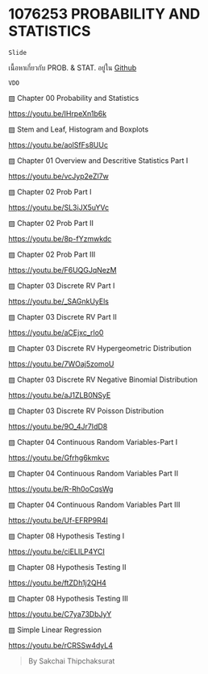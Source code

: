 # 1076253 PROBABILITY AND STATISTICS
```
Slide
```
เนื้อหาเกี่ยวกับ PROB. & STAT. อยู่ใน [Github](https://github.com/TKishioru/KMITL/tree/main/Year2020_2/01076253%20PROBABILITY%20AND%20STATISTICS/Slide)


```
VDO
```
▨ Chapter 00 Probability and Statistics
  
https://youtu.be/IHrpeXn1b6k

▨ Stem and Leaf, Histogram and Boxplots

https://youtu.be/aolSfFs8UUc

▨ Chapter 01 Overview and Descritive Statistics Part I

https://youtu.be/vcJyp2eZl7w

▨ Chapter 02 Prob Part I

https://youtu.be/SL3iJX5uYVc

▨ Chapter 02 Prob Part II

https://youtu.be/8p-fYzmwkdc

▨ Chapter 02 Prob Part III

https://youtu.be/F6UQGJqNezM

▨ Chapter 03 Discrete RV Part I

https://youtu.be/_SAGnkUyEls

▨ Chapter 03 Discrete RV Part II

https://youtu.be/aCEjxc_rlo0

▨ Chapter 03 Discrete RV Hypergeometric Distribution

https://youtu.be/7WOaj5zomoU

▨ Chapter 03 Discrete RV Negative Binomial Distribution

https://youtu.be/aJ1ZLB0NSyE

▨ Chapter 03 Discrete RV Poisson Distribution

https://youtu.be/9O_4Jr7IdD8

▨ Chapter 04 Continuous Random Variables-Part I

https://youtu.be/Gfrhg6kmkvc

▨ Chapter 04 Continuous Random Variables Part II

https://youtu.be/R-Rh0oCqsWg

▨ Chapter 04 Continuous Random Variables Part III

https://youtu.be/Uf-EFRP9R4I

▨ Chapter 08 Hypothesis Testing I

https://youtu.be/ciELILP4YCI

▨ Chapter 08 Hypothesis Testing II

https://youtu.be/ftZDh1j2QH4

▨ Chapter 08 Hypothesis Testing III

https://youtu.be/C7ya73DbJyY

▨ Simple Linear Regression

https://youtu.be/rCRSSw4dyL4 

> By Sakchai Thipchaksurat
